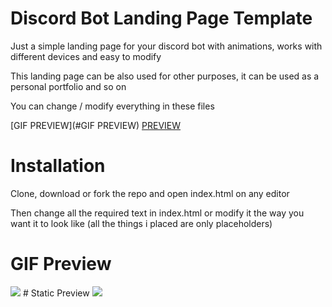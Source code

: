 # Discord Bot Landing Page Template
Just a simple landing page for your discord bot with animations, works with different devices and easy to modify

This landing page can be also used for other purposes, it can be used as a personal portfolio and so on

You can change / modify everything in these files

[GIF PREVIEW](#GIF PREVIEW)
[PREVIEW](#PREVIEW)

# Installation

Clone, download or fork the repo and open index.html on any editor

Then change all the required text in index.html or modify it the way you want it to look like (all the things i placed are only placeholders)

# GIF Preview
<img src ="https://imgur.com/8ixvuYh.gif">
# Static Preview
<img src="https://i.imgur.com/WJXEFjx.png">


